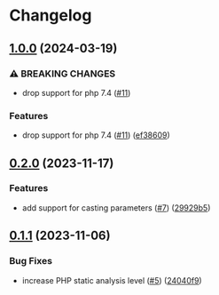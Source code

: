 # Changelog

## [1.0.0](https://github.com/dvsa/dvsa-laminas-config-cloud-parameters/compare/v0.2.0...v1.0.0) (2024-03-19)


### ⚠ BREAKING CHANGES

* drop support for php 7.4 ([#11](https://github.com/dvsa/dvsa-laminas-config-cloud-parameters/issues/11))

### Features

* drop support for php 7.4 ([#11](https://github.com/dvsa/dvsa-laminas-config-cloud-parameters/issues/11)) ([ef38609](https://github.com/dvsa/dvsa-laminas-config-cloud-parameters/commit/ef386099a00d8cbb03799b9b35cdff9b12cc3f59))

## [0.2.0](https://github.com/dvsa/dvsa-laminas-config-cloud-parameters/compare/v0.1.1...v0.2.0) (2023-11-17)


### Features

* add support for casting parameters ([#7](https://github.com/dvsa/dvsa-laminas-config-cloud-parameters/issues/7)) ([29929b5](https://github.com/dvsa/dvsa-laminas-config-cloud-parameters/commit/29929b5abee273b17d4a2aa9d30fcf669ef2baa6))

## [0.1.1](https://github.com/dvsa/dvsa-laminas-config-cloud-parameters/compare/v0.1.0...v0.1.1) (2023-11-06)


### Bug Fixes

* increase PHP static analysis level ([#5](https://github.com/dvsa/dvsa-laminas-config-cloud-parameters/issues/5)) ([24040f9](https://github.com/dvsa/dvsa-laminas-config-cloud-parameters/commit/24040f976d86a8e47762ab09bc364e0ff13ed806))

